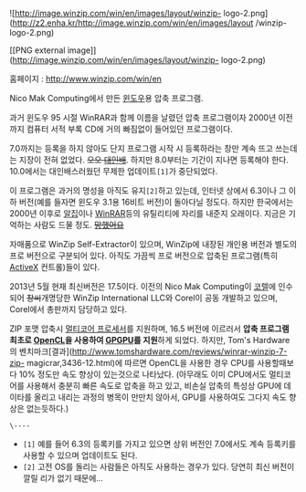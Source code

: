 ![http://image.winzip.com/win/en/images/layout/winzip-
logo-2.png](http://z2.enha.kr/http://image.winzip.com/win/en/images/layout
/winzip-logo-2.png)

[[PNG external image]](http://image.winzip.com/win/en/images/layout/winzip-
logo-2.png)

홈페이지 : <http://www.winzip.com/win/en>

Nico Mak Computing에서 만든 [윈도우](%EC%9C%88%EB%8F%84%EC%9A%B0.md)용 압축 프로그램.

과거 윈도우 95 시절 WinRAR과 함께 이름을 날렸던 압축 프로그램이자 2000년 이전까지 컴퓨터 서적 부록 CD에 거의 빠짐없이
들어있던 프로그램이다.

7.0까지는 등록을 하지 않아도 단지 프로그램 시작 시 등록하라는 창만 계속 뜨고 쓰는데는 지장이 전혀 없었다. <del>오오
[대인배](%EB%8C%80%EC%9D%B8%EB%B0%B0.md)</del>. 하지만 8.0부터는 기간이 지나면 등록해야 한다.
10.0에서는 대인배스러웠던 무제한 업데이트`[1]`가 중단되었다.

이 프로그램은 과거의 명성을 아직도 유지`[2]`하고 있는데, 인터넷 상에서 6.3이나 그 이하 버전(예를 들자면 윈도우 3.1용 16비트
버전)이 돌아다닐 정도다. 하지만 한국에서는 2000년 이후로 [알집](%EC%95%8C%EC%A7%91.md)이나
[WinRAR](WinRAR.md)등의 유틸리티에 자리를 내준지 오래이다. 지금은 기억하는 사람도 드물 정도.
<del>[망했어요](%EB%A7%9D%ED%96%88%EC%96%B4%EC%9A%94.md)</del>

자매품으로 WinZip Self-Extractor이 있으며, WinZip에 내장된 개인용 버전과 별도의 프로 버전으로 구분되어 있다. 아직도
가끔씩 프로 버전으로 압축된 프로그램(특히 [ActiveX](ActiveX.md) 컨트롤)들이 있다.

2013년 5월 현재 최신버전은 17.5이다. 이전의 Nico Mak Computing이
[코렐](%EC%BD%94%EB%A0%90.md)에 인수되어 <del>창씨</del>개명당한 WinZip International
LLC와 Corel이 공동 개발하고 있으며, Corel에서 총판까지 담당하고 있다.

ZIP 포맷 압축시 [멀티코어 프로세서](%EB%A9%80%ED%8B%B0%EC%BD%94%EC%96%B4%20%ED%94%84%EB%A1%9C%EC%84%B8%EC%84%9C.md)를 지원하며, 16.5 버전에 이르러서 **압축 프로그램 최초로
[OpenCL](OpenCL.md)을 사용하여 [GPGPU](GPGPU.md)를 지원**하게 되었다. 하지만, Tom's
Hardware 의 벤치마크[결과](http://www.tomshardware.com/reviews/winrar-winzip-7-zip-
magicrar,3436-12.html)에 따르면 OpenCL을 사용한 경우 CPU를 사용할때보다 10% 정도만 속도 향상이 있는것으로
나타났다. (아무래도 이미 CPU에서도 멀티코어를 사용해서 충분히 빠른 속도로 압축을 하고 있고, 비손실 압축의 특성상 GPU에 데이타를
올리고 내리는 과정의 병목이 만만치 않아서, GPU를 사용하여도 그다지 속도 향상은 없는듯하다.)

`\----`

  * `[1]` 예를 들어 6.3의 등록키를 가지고 있으면 상위 버전인 7.0에서도 계속 등록키를 사용할 수 있으며 업데이트도 된다.
  * `[2]` 고전 OS를 돌리는 사람들은 아직도 사용하는 경우가 있다. 당연히 최신 버전이 깔릴 리가 없기 때문에...

